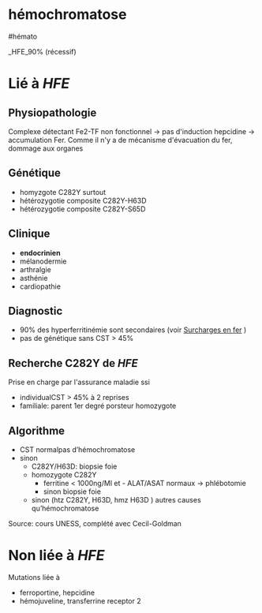 # hémochromatose
#hémato 


_HFE_90% (récessif) 


# Lié à _HFE_



## Physiopathologie


Complexe détectant Fe2-TF non fonctionnel -> pas d'induction hepcidine -> accumulation Fer.
Comme il n'y a de mécanisme d'évacuation du fer, dommage aux organes 


## Génétique


- homyzgote C282Y surtout 
- hétérozygotie composite C282Y-H63D 
- hétérozygotie composite C282Y-S65D 


## Clinique


- **endocrinien** 
- mélanodermie 
- arthralgie 
- asthénie 
- cardiopathie 


## Diagnostic


- 90% des hyperferritinémie sont secondaires (voir [Surcharges en fer](#surcharges-en-fernorgmd) ) 
- pas de génétique sans CST > 45% 


## Recherche C282Y de _HFE_


Prise en charge par l'assurance maladie ssi 

- individualCST > 45% à 2 reprises 
- familiale: parent 1er degré porsteur homozygote 


## Algorithme


- CST normalpas d’hémochromatose 
- sinon 
    - C282Y/H63D: biopsie foie 
    - homozygote C282Y 
        - ferritine < 1000ng/Ml et - ALAT/ASAT normaux -> phlébotomie 
        - sinon biopsie foie 
    - sinon (htz C282Y, H63D, hmz H63D ) autres causes qu’hémochromatose 

Source: cours UNESS, complété avec Cecil-Goldman 


# Non liée à _HFE_


Mutations liée à 

- ferroportine, hepcidine 
- hémojuveline, transferrine receptor 2 

